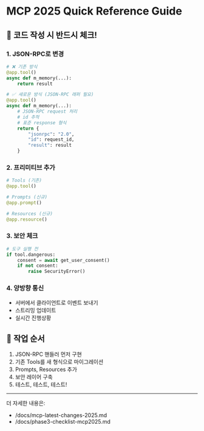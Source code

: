 # MCP 2025 Quick Reference Guide

## 🚨 코드 작성 시 반드시 체크!

### 1. JSON-RPC로 변경
```python
# ❌ 기존 방식
@app.tool()
async def m_memory(...):
    return result

# ✅ 새로운 방식 (JSON-RPC 래퍼 필요)
@app.tool()
async def m_memory(...):
    # JSON-RPC request 처리
    # id 추적
    # 표준 response 형식
    return {
        "jsonrpc": "2.0",
        "id": request_id,
        "result": result
    }
```

### 2. 프리미티브 추가
```python
# Tools (기존)
@app.tool()

# Prompts (신규)
@app.prompt()

# Resources (신규)
@app.resource()
```

### 3. 보안 체크
```python
# 도구 실행 전
if tool.dangerous:
    consent = await get_user_consent()
    if not consent:
        raise SecurityError()
```

### 4. 양방향 통신
- 서버에서 클라이언트로 이벤트 보내기
- 스트리밍 업데이트
- 실시간 진행상황

## 📝 작업 순서
1. JSON-RPC 핸들러 먼저 구현
2. 기존 Tools를 새 형식으로 마이그레이션
3. Prompts, Resources 추가
4. 보안 레이어 구축
5. 테스트, 테스트, 테스트!

---
더 자세한 내용은:
- /docs/mcp-latest-changes-2025.md
- /docs/phase3-checklist-mcp2025.md
